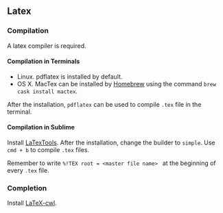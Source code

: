 ## Latex

### Compilation

A latex compiler is required.

#### Compilation in Terminals

- Linux. pdflatex is installed by default.
- OS X. MacTex can be installed by [Homebrew](https://brew.sh) using the command `brew cask install mactex`.

After the installation, `pdflatex` can be used to compile `.tex` file in the terminal.

#### Compilation in Sublime

Install [LaTexTools](https://latextools.readthedocs.io/en/latest/).
After the installation, change the builder to `simple`.
Use `cmd + b` to compile `.tex` files.

Remember to write `%!TEX root = <master file name> ` at the beginning of every `.tex` file.

### Completion

Install [LaTeX-cwl](https://packagecontrol.io/packages/LaTeX-cwl).
